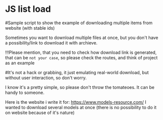 # JS list load
#Sample script to show the example of downloading multiple items from website (with stable ids)

Sometimes you want to download multiple files at once, but you don't have a possibility/link to 
download it with archieve.

!!!Please mention, that you need to check how download link is generated, that can be ```not your case```, so please 
check the routes, and think of project as an example 

#It's not a hack or grabbing, it just emulating real-world download, but without user interaction, so don't worry.

I know it's a pretty simple, so please don't throw the tomateoes.
It can be handy to someone.

Here is the website i write it for: https://www.models-resource.com/
I wanted to download several models at once (there is no possibility to do it on website because of it's nature)
